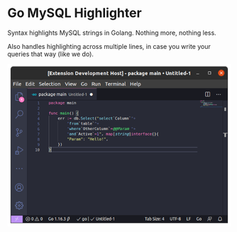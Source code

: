 # Go MySQL Highlighter

Syntax highlights MySQL strings in Golang. Nothing more, nothing less.

Also handles highlighting across multiple lines, in case you write your queries that way (like we do).

![example](images/example.png)